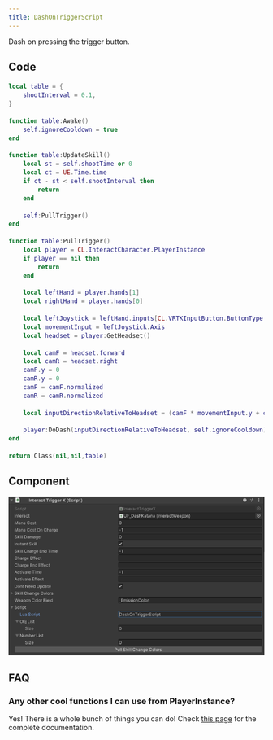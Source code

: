 ```yaml
---
title: DashOnTriggerScript
---
```


Dash on pressing the trigger button.

## Code

```lua
local table = {
    shootInterval = 0.1,
}

function table:Awake()
    self.ignoreCooldown = true
end

function table:UpdateSkill()
    local st = self.shootTime or 0
    local ct = UE.Time.time
    if ct - st < self.shootInterval then
        return
    end

    self:PullTrigger()
end

function table:PullTrigger()
    local player = CL.InteractCharacter.PlayerInstance
    if player == nil then
        return
    end

    local leftHand = player.hands[1]
    local rightHand = player.hands[0]

    local leftJoystick = leftHand.inputs[CL.VRTKInputButton.ButtonType.Touchpad]
    local movementInput = leftJoystick.Axis
    local headset = player:GetHeadset()

    local camF = headset.forward
    local camR = headset.right
    camF.y = 0
    camR.y = 0
    camF = camF.normalized
    camR = camR.normalized

    local inputDirectionRelativeToHeadset = (camF * movementInput.y + camR * movementInput.x)

    player:DoDash(inputDirectionRelativeToHeadset, self.ignoreCooldown)
end

return Class(nil,nil,table)
```

## Component

![Component](/img/script-dash-on-trigger.png)

## FAQ

### Any other cool functions I can use from PlayerInstance?

Yes! There is a whole bunch of things you can do! Check [this page](http://jjyy.guru/BTModToolkit/class_cross_link_1_1_interact_character.html) for the complete documentation.
